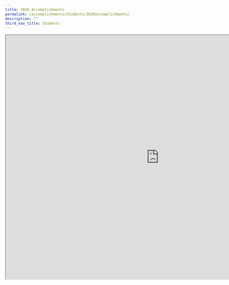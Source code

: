 ```yaml
---
title: 2020 Accomplishments
permalink: /accomplishments/Students/2020accomplishments/
description: ""
third_nav_title: Students
---
```

<iframe src="https://docs.google.com/document/d/e/2PACX-1vR6mxG3X7QXC2RUQzXVdyzjIwBEgh_f6_LBZUiVL9PeWAXD083kZYvHQHxfXwPtdi1fNglb9h7ISZn7/pub?embedded=true" width=1000px, height=800px, scrolling="no"></iframe>